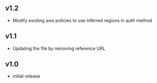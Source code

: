 v1.2
----
- Modify existing aws policies to use inferred regions in auth method

v1.1
----
- Updating the file by removing reference URL

v1.0
-----
- initial release

